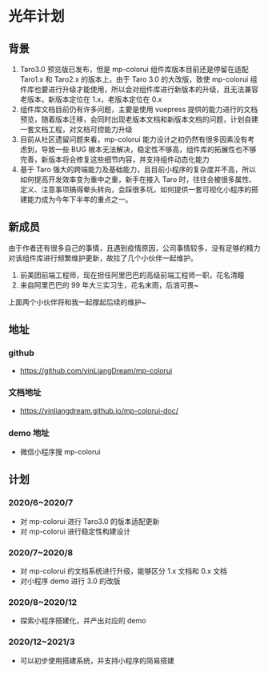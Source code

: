 # 光年计划

## 背景

1. Taro3.0 预览版已发布，但是 mp-colorui 组件库版本目前还是停留在适配 Taro1.x 和 Taro2.x 的版本上，由于 Taro 3.0 的大改版，致使 mp-colorui 组件库也要进行升级才能使用，所以会对组件库进行新版本的升级，且无法兼容老版本，新版本定位在 1.x，老版本定位在 0.x
2. 组件库文档目前仍有许多问题，主要是使用 vuepress 提供的能力进行的文档预览，随着版本迁移，会同时出现老版本文档和新版本文档的问题，计划自建一套文档工程，对文档可控能力升级
3. 目前从社区遗留问题来看，mp-colorui 能力设计之初仍然有很多因素没有考虑到，导致一些 BUG 根本无法解决，稳定性不够高，组件库的拓展性也不够完善，新版本将会修复这些细节内容，并支持组件动态化能力
4. 基于 Taro 强大的跨端能力及基础能力，且目前小程序的复杂度并不高，所以如何提高开发效率变为重中之重，新手在接入 Taro 时，往往会被很多属性、定义、注意事项搞得晕头转向，会踩很多坑，如何提供一套可视化小程序的搭建能力成为今年下半年的重点之一。

## 新成员

由于作者还有很多自己的事情，且遇到疫情原因，公司事情较多，没有足够的精力对该组件库进行频繁维护更新，故拉了几个小伙伴一起维护。

1. 前美团前端工程师，现在担任阿里巴巴的高级前端工程师一职，花名清瞳
2. 来自阿里巴巴的 99 年大三实习生，花名末雨，后浪可畏~

上面两个小伙伴将和我一起撑起后续的维护~

## 地址

### github

- https://github.com/yinLiangDream/mp-colorui

### 文档地址

- https://yinliangdream.github.io/mp-colorui-doc/

### demo 地址

- 微信小程序搜 mp-colorui

## 计划

### 2020/6~2020/7

- 对 mp-colorui 进行 Taro3.0 的版本适配更新
- 对 mp-colorui 进行稳定性构建设计

### 2020/7~2020/8

- 对 mp-colorui 的文档系统进行升级，能够区分 1.x 文档和 0.x 文档
- 对小程序 demo 进行 3.0 的改版

### 2020/8~2020/12

- 探索小程序搭建化，并产出对应的 demo

### 2020/12~2021/3

- 可以初步使用搭建系统，并支持小程序的简易搭建
